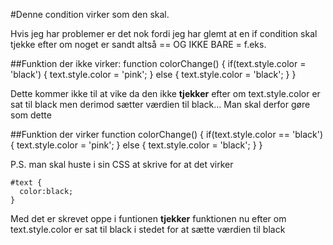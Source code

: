 #Denne condition virker som den skal. 

Hvis jeg har problemer er det nok fordi jeg har glemt at en if condition skal tjekke efter om noget er sandt altså == OG IKKE BARE = f.eks.


##Funktion der ikke virker:
	function colorChange() {
		if(text.style.color = 'black') {
			text.style.color = 'pink';
		} else {
			text.style.color = 'black';
		}
	}

Dette kommer ikke til at vike da den ikke **tjekker** efter om text.style.color er sat til black men derimod sætter værdien til black...
Man skal derfor gøre som dette

##Funktion der virker
	function colorChange() {
		if(text.style.color == 'black') {
			text.style.color = 'pink';
		} else {
			text.style.color = 'black';
		}
	}

P.S. man skal huste i sin CSS at skrive for at det virker

	#text {
	  color:black;
	}


Med det er skrevet oppe i funtionen **tjekker** funktionen nu efter om text.style.color er sat til black i stedet for at sætte værdien til black
